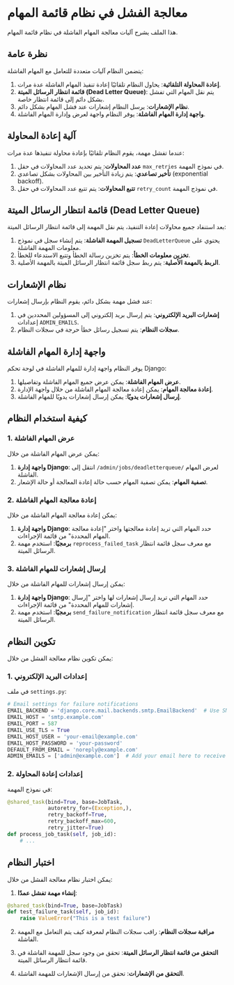 # معالجة الفشل في نظام قائمة المهام

هذا الملف يشرح آليات معالجة المهام الفاشلة في نظام قائمة المهام.

## نظرة عامة

يتضمن النظام آليات متعددة للتعامل مع المهام الفاشلة:

1. **إعادة المحاولة التلقائية**: يحاول النظام تلقائيًا إعادة تنفيذ المهام الفاشلة عدة مرات.
2. **قائمة انتظار الرسائل الميتة (Dead Letter Queue)**: يتم نقل المهام التي تفشل بشكل دائم إلى قائمة انتظار خاصة.
3. **نظام الإشعارات**: يرسل النظام إشعارات عند فشل المهام بشكل دائم.
4. **واجهة إدارة المهام الفاشلة**: يوفر النظام واجهة لعرض وإدارة المهام الفاشلة.

## آلية إعادة المحاولة

عندما تفشل مهمة، يقوم النظام تلقائيًا بإعادة محاولة تنفيذها عدة مرات:

1. **عدد المحاولات**: يتم تحديد عدد المحاولات في حقل `max_retries` في نموذج المهمة.
2. **تأخير تصاعدي**: يتم زيادة التأخير بين المحاولات بشكل تصاعدي (exponential backoff).
3. **تتبع المحاولات**: يتم تتبع عدد المحاولات في حقل `retry_count` في نموذج المهمة.

## قائمة انتظار الرسائل الميتة (Dead Letter Queue)

بعد استنفاد جميع محاولات إعادة التنفيذ، يتم نقل المهمة إلى قائمة انتظار الرسائل الميتة:

1. **تسجيل المهمة الفاشلة**: يتم إنشاء سجل في نموذج `DeadLetterQueue` يحتوي على معلومات المهمة الفاشلة.
2. **تخزين معلومات الخطأ**: يتم تخزين رسالة الخطأ وتتبع الاستدعاء للخطأ.
3. **الربط بالمهمة الأصلية**: يتم ربط سجل قائمة انتظار الرسائل الميتة بالمهمة الأصلية.

## نظام الإشعارات

عند فشل مهمة بشكل دائم، يقوم النظام بإرسال إشعارات:

1. **إشعارات البريد الإلكتروني**: يتم إرسال بريد إلكتروني إلى المسؤولين المحددين في إعدادات `ADMIN_EMAILS`.
2. **سجلات النظام**: يتم تسجيل رسائل خطأ حرجة في سجلات النظام.

## واجهة إدارة المهام الفاشلة

يوفر النظام واجهة إدارة للمهام الفاشلة في لوحة تحكم Django:

1. **عرض المهام الفاشلة**: يمكن عرض جميع المهام الفاشلة وتفاصيلها.
2. **إعادة معالجة المهام**: يمكن إعادة معالجة المهام الفاشلة من خلال واجهة الإدارة.
3. **إرسال إشعارات يدويًا**: يمكن إرسال إشعارات يدويًا للمهام الفاشلة.

## كيفية استخدام النظام

### 1. عرض المهام الفاشلة

يمكن عرض المهام الفاشلة من خلال:

1. **واجهة إدارة Django**: انتقل إلى `/admin/jobs/deadletterqueue/` لعرض المهام الفاشلة.
2. **تصفية المهام**: يمكن تصفية المهام حسب حالة إعادة المعالجة أو حالة الإشعار.

### 2. إعادة معالجة المهام الفاشلة

يمكن إعادة معالجة المهام الفاشلة من خلال:

1. **واجهة إدارة Django**: حدد المهام التي تريد إعادة معالجتها واختر "إعادة معالجة المهام المحددة" من قائمة الإجراءات.
2. **برمجيًا**: استخدم مهمة `reprocess_failed_task` مع معرف سجل قائمة انتظار الرسائل الميتة.

### 3. إرسال إشعارات للمهام الفاشلة

يمكن إرسال إشعارات للمهام الفاشلة من خلال:

1. **واجهة إدارة Django**: حدد المهام التي تريد إرسال إشعارات لها واختر "إرسال إشعارات للمهام المحددة" من قائمة الإجراءات.
2. **برمجيًا**: استخدم مهمة `send_failure_notification` مع معرف سجل قائمة انتظار الرسائل الميتة.

## تكوين النظام

يمكن تكوين نظام معالجة الفشل من خلال:

### 1. إعدادات البريد الإلكتروني

في ملف `settings.py`:

```python
# Email settings for failure notifications
EMAIL_BACKEND = 'django.core.mail.backends.smtp.EmailBackend'  # Use SMTP for production
EMAIL_HOST = 'smtp.example.com'
EMAIL_PORT = 587
EMAIL_USE_TLS = True
EMAIL_HOST_USER = 'your-email@example.com'
EMAIL_HOST_PASSWORD = 'your-password'
DEFAULT_FROM_EMAIL = 'noreply@example.com'
ADMIN_EMAILS = ['admin@example.com']  # Add your email here to receive failure notifications
```

### 2. إعدادات إعادة المحاولة

في نموذج المهمة:

```python
@shared_task(bind=True, base=JobTask, 
             autoretry_for=(Exception,), 
             retry_backoff=True, 
             retry_backoff_max=600, 
             retry_jitter=True)
def process_job_task(self, job_id):
    # ...
```

## اختبار النظام

يمكن اختبار نظام معالجة الفشل من خلال:

1. **إنشاء مهمة تفشل عمدًا**:

```python
@shared_task(bind=True, base=JobTask)
def test_failure_task(self, job_id):
    raise ValueError("This is a test failure")
```

2. **مراقبة سجلات النظام**: راقب سجلات النظام لمعرفة كيف يتم التعامل مع المهمة الفاشلة.

3. **التحقق من قائمة انتظار الرسائل الميتة**: تحقق من وجود سجل للمهمة الفاشلة في قائمة انتظار الرسائل الميتة.

4. **التحقق من الإشعارات**: تحقق من إرسال الإشعارات للمهمة الفاشلة.
